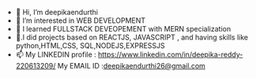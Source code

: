 - 👋 Hi, I’m deepikaendurthi
- 👀 I’m interested in WEB DEVELOPMENT
- 🌱 I learned FULLSTACK DEVEOPEMENT with MERN specialization
- 💞.I did projects based on REACTJS, JAVASCRIPT , and having skills like python,HTML,CSS, SQL,NODEJS,EXPRESSJS
- 📫 My LINKEDIN profile : https://www.linkedin.com/in/deepika-reddy-220613209/
     My EMAIL ID :deepikaendurthi26@gmail.com

<!---
deepikaendurthi/deepikaendurthi is a ✨ special ✨ repository because its `README.md` (this file) appears on your GitHub profile.
You can click the Preview link to take a look at your changes.
--->
